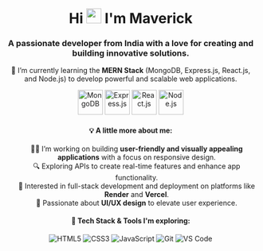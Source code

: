 <h1 align="center">
  Hi <img src="https://raw.githubusercontent.com/TheDudeThatCode/TheDudeThatCode/master/Assets/Hi.gif" width="30" height="30" /> 
  I'm Maverick
</h1>
<h3 align="center">
  A passionate developer from India with a love for creating and building innovative solutions.
</h3>

<p align="center">
  🌱 I’m currently learning the <strong>MERN Stack</strong> (MongoDB, Express.js, React.js, and Node.js) to develop powerful and scalable web applications.
</p>

<!-- Icons with CSS animations -->
<p align="center">
  <img src="https://www.svgrepo.com/show/331488/mongodb.svg" alt="MongoDB" width="50" height="50" style="animation: bounce 2s infinite;" />
  <img src="https://www.vectorlogo.zone/logos/expressjs/expressjs-icon.svg" alt="Express.js" width="50" height="50" style="animation: bounce 2s infinite; animation-delay: 0.2s;" />
  <img src="https://www.svgrepo.com/show/354259/react.svg" alt="React.js" width="50" height="50" style="animation: bounce 2s infinite; animation-delay: 0.4s;" />
  <img src="https://www.svgrepo.com/show/354119/nodejs-icon.svg" alt="Node.js" width="50" height="50" style="animation: bounce 2s infinite; animation-delay: 0.6s;" />
</p>

<h4 align="center">💡 A little more about me:</h4>
<ul align="center" style="list-style: none;">
  <li>👨‍💻 I’m working on building <strong>user-friendly and visually appealing applications</strong> with a focus on responsive design.</li>
  <li>🔍 Exploring APIs to create real-time features and enhance app functionality.</li>
  <li>🚀 Interested in full-stack development and deployment on platforms like <strong>Render</strong> and <strong>Vercel</strong>.</li>
  <li>🎯 Passionate about <strong>UI/UX design</strong> to elevate user experience.</li>
</ul>

<h4 align="center">🔧 Tech Stack & Tools I'm exploring:</h4>
<p align="center">
  <img src="https://img.icons8.com/color/48/000000/html-5.png" alt="HTML5" style="animation: spin 4s linear infinite;" />
  <img src="https://img.icons8.com/color/48/000000/css3.png" alt="CSS3" style="animation: spin 4s linear infinite; animation-delay: 0.2s;" />
  <img src="https://img.icons8.com/color/48/000000/javascript--v1.png" alt="JavaScript" style="animation: spin 4s linear infinite; animation-delay: 0.4s;" />
  <img src="https://img.icons8.com/color/48/000000/git.png" alt="Git" style="animation: spin 4s linear infinite; animation-delay: 0.6s;" />
  <img src="https://img.icons8.com/color/48/000000/visual-studio-code-2019.png" alt="VS Code" style="animation: spin 4s linear infinite; animation-delay: 0.8s;" />
</p>
